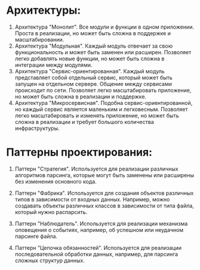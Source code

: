 # Архитектуры:

1. Архитектура "Монолит". Все модули и функции в одном приложении. Проста в реализации, но может быть сложна в поддержке и масштабировании.
2. Архитектура "Модульная". Каждый модуль отвечает за свою функциональность и может быть заменен или расширен. Позволяет легко добавлять новые функции, но может быть сложна в интеграции между модулями.
3. Архитектура "Сервис-ориентированная". Каждый модуль представляет собой отдельный сервис, который может быть запущен на отдельном сервере. Общение между сервисами происходит по сети. Позволяет легко масштабировать приложение, но может быть сложна в реализации и поддержке.
4. Архитектура "Микросервисная". Подобна сервис-ориентированной, но каждый сервис является маленьким и легковесным. Позволяет легко масштабировать и изменять приложение, но может быть сложна в реализации и требует большого количества инфраструктуры.

# Паттерны проектирования:

1. Паттерн "Стратегия". Используется для реализации различных алгоритмов парсинга, которые могут быть заменены или расширены без изменения основного кода.

2. Паттерн "Фабрика". Используется для создания объектов различных типов в зависимости от входных данных. Например, можно создавать объекты различных классов в зависимости от типа файла, который нужно распарсить.

3. Паттерн "Наблюдатель". Используется для реализации механизма оповещения о событиях, например, об успешном или неудачном парсинге файла.

4. Паттерн "Цепочка обязанностей". Используется для реализации последовательной обработки данных, например, для парсинга сложных структур данных.
